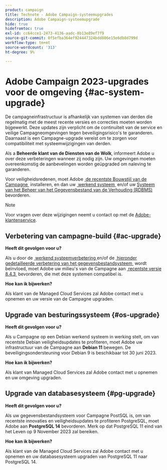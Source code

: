 ```yaml
---
product: campaign
title: Technote - Adobe Campaign-systeemupgrades
description: Adobe Campaign-systeemupgrade
hide: true
hidefromtoc: true
exl-id: cc64cce1-2473-4136-aadc-8b13e89ef7f9
source-git-commit: 0f5efba364ef924447324bdd806e15e6db8d799d
workflow-type: tm+mt
source-wordcount: '313'
ht-degree: 9%

---
```


# Adobe Campaign 2023-upgrades voor de omgeving {#ac-system-upgrade}

De campagneinfrastructuur is afhankelijk van systemen van derden die regelmatig met de meest recente versies en correcties moeten worden bijgewerkt. Deze updates zijn verplicht om de continuïteit van de service en veilige Campagneomgevingen tegen beveiligingsrisico&#39;s te garanderen. Daarnaast is een Campagne-upgrade vereist om te zorgen voor compatibiliteit met systeemwijzigingen van derden.

Als a **Beheerde klant van de Diensten van de Wolk**, informeert Adobe u over deze verbeteringen wanneer zij nodig zijn. Uw omgevingen moeten overeenkomstig de aanbevelingen worden geüpgraded om naleving te garanderen.

Voor veiligheidsredenen, moet Adobe [&#x200B; de recentste Bouwstijl van de Campagne &#x200B;](#ac-upgrade) installeren, en dan uw [&#x200B; werkend systeem &#x200B;](#os-upgrade) en/of uw [&#x200B; Systeem van het Beheer van het Gegevensbestand van de Verhouding (RDBMS) &#x200B;](#pg-upgrade) bevorderen.

>[!NOTE]
>
>Voor vragen over deze wijzigingen neemt u contact op met de [Adobe-klantenservice](https://helpx.adobe.com/nl/enterprise/admin-guide.html/enterprise/using/support-for-experience-cloud.ug.html).
>

## Verbetering van campagne-build {#ac-upgrade}

**Heeft dit gevolgen voor u?**

Als u door de [&#x200B; werkend systeemverbetering &#x200B;](#os-upgrade) en/of de [&#x200B; hieronder gedetailleerde verbetering van het gegevensbestandsysteem &#x200B;](#pg-upgrade) wordt beïnvloed, moet Adobe uw milieu&#39;s van de Campagne aan [&#x200B; recentste versie 8.4.3 &#x200B;](../../v8/start/release-notes.md) bevorderen, die met deze systemen compatibel is.

**Hoe kan ik bijwerken?**

Als klant van de Managed Cloud Services zal Adobe contact met u opnemen en uw versie van de Campagne upgraden.

## Upgrade van besturingssysteem {#os-upgrade}

**Heeft dit gevolgen voor u?**

Als u Campagne op een Debian werkend systeem in werking stelt, om van recentste Debian veiligheidsupdates te profiteren, moet Adobe uw infrastructuur van de Campagne aan **Debian 11** bewegen. De beveiligingsondersteuning voor Debian 9 is beschikbaar tot 30 juni 2023.

**Hoe kan ik bijwerken?**

Als klant van Managed Cloud Services zal Adobe contact met u opnemen en uw omgeving upgraden.

## Upgrade van databasesysteem {#pg-upgrade}

**Heeft dit gevolgen voor u?**

Als uw gegevensbestandsysteem voor Campagne PostSQL is, om van recentste innovaties en veiligheidsupdates te profiteren PostgreSQL, moet Adobe aan **PostgreSQL 14** bevorderen. Merk op dat PostgreSQL 11 eind van het Leven op 9 November 2023 zal bereiken.

**Hoe kan ik bijwerken?**

Als klant van de Managed Cloud Services zal Adobe contact met u opnemen en uw databasesysteem upgraden van PostgreSQL 11 naar PostgreSQL 14.
